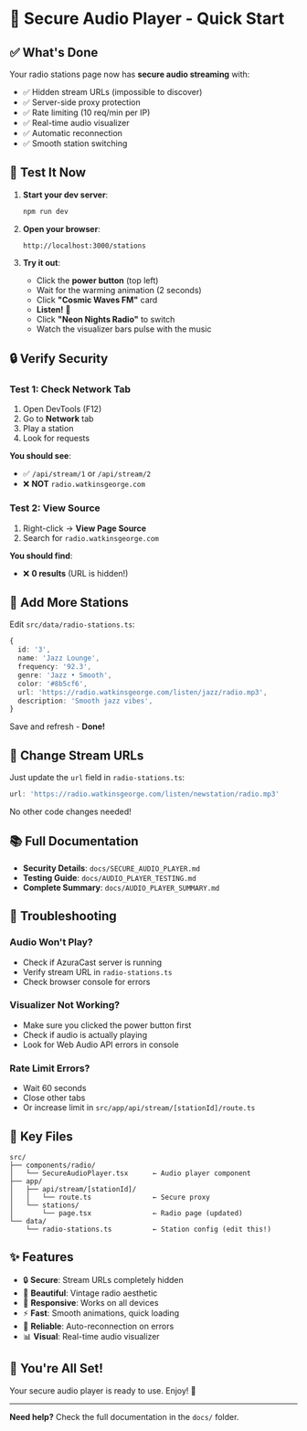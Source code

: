 # 🎵 Secure Audio Player - Quick Start

## ✅ What's Done

Your radio stations page now has **secure audio streaming** with:
- ✅ Hidden stream URLs (impossible to discover)
- ✅ Server-side proxy protection
- ✅ Rate limiting (10 req/min per IP)
- ✅ Real-time audio visualizer
- ✅ Automatic reconnection
- ✅ Smooth station switching

## 🚀 Test It Now

1. **Start your dev server**:
   ```bash
   npm run dev
   ```

2. **Open your browser**:
   ```
   http://localhost:3000/stations
   ```

3. **Try it out**:
   - Click the **power button** (top left)
   - Wait for the warming animation (2 seconds)
   - Click **"Cosmic Waves FM"** card
   - **Listen!** 🎵
   - Click **"Neon Nights Radio"** to switch
   - Watch the visualizer bars pulse with the music

## 🔒 Verify Security

### Test 1: Check Network Tab
1. Open DevTools (F12)
2. Go to **Network** tab
3. Play a station
4. Look for requests

**You should see**:
- ✅ `/api/stream/1` or `/api/stream/2`
- ❌ **NOT** `radio.watkinsgeorge.com`

### Test 2: View Source
1. Right-click → **View Page Source**
2. Search for `radio.watkinsgeorge.com`

**You should find**:
- ❌ **0 results** (URL is hidden!)

## 📝 Add More Stations

Edit `src/data/radio-stations.ts`:

```typescript
{
  id: '3',
  name: 'Jazz Lounge',
  frequency: '92.3',
  genre: 'Jazz • Smooth',
  color: '#8b5cf6',
  url: 'https://radio.watkinsgeorge.com/listen/jazz/radio.mp3',
  description: 'Smooth jazz vibes',
}
```

Save and refresh - **Done!**

## 🔧 Change Stream URLs

Just update the `url` field in `radio-stations.ts`:

```typescript
url: 'https://radio.watkinsgeorge.com/listen/newstation/radio.mp3'
```

No other code changes needed!

## 📚 Full Documentation

- **Security Details**: `docs/SECURE_AUDIO_PLAYER.md`
- **Testing Guide**: `docs/AUDIO_PLAYER_TESTING.md`
- **Complete Summary**: `docs/AUDIO_PLAYER_SUMMARY.md`

## 🐛 Troubleshooting

### Audio Won't Play?
- Check if AzuraCast server is running
- Verify stream URL in `radio-stations.ts`
- Check browser console for errors

### Visualizer Not Working?
- Make sure you clicked the power button first
- Check if audio is actually playing
- Look for Web Audio API errors in console

### Rate Limit Errors?
- Wait 60 seconds
- Close other tabs
- Or increase limit in `src/app/api/stream/[stationId]/route.ts`

## 🎯 Key Files

```
src/
├── components/radio/
│   └── SecureAudioPlayer.tsx      ← Audio player component
├── app/
│   ├── api/stream/[stationId]/
│   │   └── route.ts               ← Secure proxy
│   └── stations/
│       └── page.tsx               ← Radio page (updated)
└── data/
    └── radio-stations.ts          ← Station config (edit this!)
```

## ✨ Features

- 🔒 **Secure**: Stream URLs completely hidden
- 🎨 **Beautiful**: Vintage radio aesthetic
- 📱 **Responsive**: Works on all devices
- ⚡ **Fast**: Smooth animations, quick loading
- 🔄 **Reliable**: Auto-reconnection on errors
- 📊 **Visual**: Real-time audio visualizer

## 🎉 You're All Set!

Your secure audio player is ready to use. Enjoy! 🎵

---

**Need help?** Check the full documentation in the `docs/` folder.

